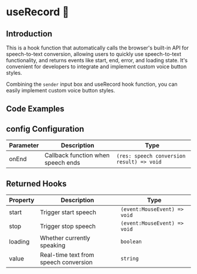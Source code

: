 # useRecord 🌴

## Introduction

This is a hook function that automatically calls the browser's built-in API for speech-to-text conversion, allowing users to quickly use speech-to-text functionality, and returns events like start, end, error, and loading state. It's convenient for developers to integrate and implement custom voice button styles.

Combining the `sender` input box and useRecord hook function, you can easily implement custom voice button styles.

## Code Examples

<demo src="./demos/use.vue"></demo>

## config Configuration

| Parameter | Description               | Type                          |
| --------- | ------------------------- | ----------------------------- |
| onEnd     | Callback function when speech ends | `(res: speech conversion result) => void` |

## Returned Hooks

| Property | Description               | Type                         |
| -------- | ------------------------- | ---------------------------- |
| start    | Trigger start speech       | `(event:MouseEvent) => void` |
| stop     | Trigger stop speech        | `(event:MouseEvent) => void` |
| loading  | Whether currently speaking | `boolean`                    |
| value    | Real-time text from speech conversion | `string`                     |
